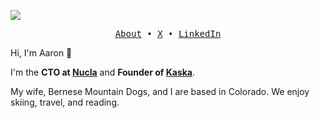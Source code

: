 <img src="https://aaroncareaga.com/background.jpg"></img>

<p align="center">
  <samp>
    <a href="https://aaroncareaga.com" alt="Aaron Careaga Portfolio" target="_blank">About</a> •
    <a href="https://twitter.com/aaroncareaga" alt="Aaron Careaga X" target="_blank">X</a> •
    <a href="https://www.linkedin.com/in/acareaga/" alt="Aaron Careaga Linkedin" target="_blank">LinkedIn</a>
  </samp>
</p>

Hi, I'm Aaron 👋

I'm the **CTO at [Nucla](https://nucla.com)** and **Founder of [Kaska](https://kaska.app)**.

My wife, Bernese Mountain Dogs, and I are based in Colorado. We enjoy skiing, travel, and reading.
